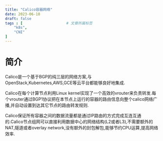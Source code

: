 ```yaml
---
title: "Calico容器网络"
date: 2023-06-18
draft: false
tags : [                    # 文章所属标签
    "k8s",
    "CNI"
]
---
```


# 简介

Calico是一个基于BGP的纯三层的网络方案,与OpenStack,Kubernetes,AWS,GCE等云平台都能够良好地集成.

Calico在每个计算节点利用Linux kernel实现了一个高效的vrouter来负责转发.每个vrouter通过BGP1协议把在本节点上运行的容器的路由信息向整个calico网络广播,并自动设置到达其它节点的路由转发规则.

Calico保证所有容器之间的数据流量都是通过IP路由的方式完成互连互通的.Calico节点组网可以直接利用数据中心的网络结构(L2或者L3),不需要额外的NAT,隧道或者overlay network,没有额外的封包解包,能够节约CPU运算,提高网络效率.
